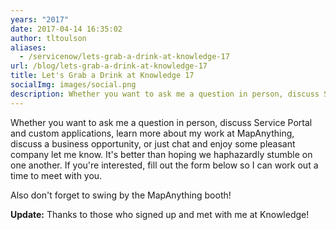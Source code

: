 ```yaml
---
years: "2017"
date: 2017-04-14 16:35:02
author: tltoulson
aliases:
  - /servicenow/lets-grab-a-drink-at-knowledge-17
url: /blog/lets-grab-a-drink-at-knowledge-17
title: Let's Grab a Drink at Knowledge 17
socialImg: images/social.png
description: Whether you want to ask me a question in person, discuss Service Portal and custom applications, learn more about my work at MapAnything, discuss a business proposition, or just chat and enjoy some pleasant company let me know so we can meet up at Knowledge 17!
---
```


Whether you want to ask me a question in person, discuss Service Portal and custom applications, learn more about my work at MapAnything, discuss a business opportunity, or just chat and enjoy some pleasant company let me know. It's better than hoping we haphazardly stumble on one another. If you're interested, fill out the form below so I can work out a time to meet with you.

Also don't forget to swing by the MapAnything booth!

**Update:** Thanks to those who signed up and met with me at Knowledge!
